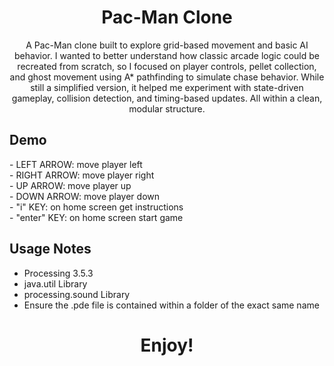 <h1 align="center">Pac-Man Clone</h1>

<p align="center">
  A  Pac-Man clone built to explore grid-based movement and basic AI behavior. I wanted to better understand how classic arcade logic could be recreated from scratch, so I focused on player controls, pellet collection, and ghost movement using A* pathfinding to simulate chase behavior. While still a simplified version, it helped me experiment with state-driven gameplay, collision detection, and timing-based updates. All within a clean, modular structure.
</p>

## Demo
<p>- LEFT ARROW: move player left
<br>- RIGHT ARROW: move player right
<br>- UP ARROW: move player up
<br>- DOWN ARROW: move player down
<br>- "i" KEY: on home screen get instructions
<br>- "enter" KEY: on home screen start game</p>
<p align="center">
<!--   <img width="700" align="center" src="" alt="demo"/> -->
</p>


## Usage Notes
* Processing 3.5.3
* java.util Library
* processing.sound Library
* Ensure the .pde file is contained within a folder of the exact same name

<h1 align="center">Enjoy!</h1>
